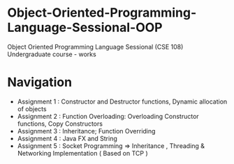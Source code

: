 # Object-Oriented-Programming-Language-Sessional-OOP

Object Oriented Programming Language Sessional (CSE 108) Undergraduate course - works 
# Navigation 
- Assignment 1 : Constructor and Destructor functions, Dynamic allocation of objects
- Assignment 2 : Function Overloading: Overloading Constructor functions, Copy Constructors
- Assignment 3 : Inheritance; Function Overriding
- Assignment 4 : Java FX and String
- Assignment 5 : Socket Programming  => Inheritance , Threading & Networking Implementation ( Based on TCP )

